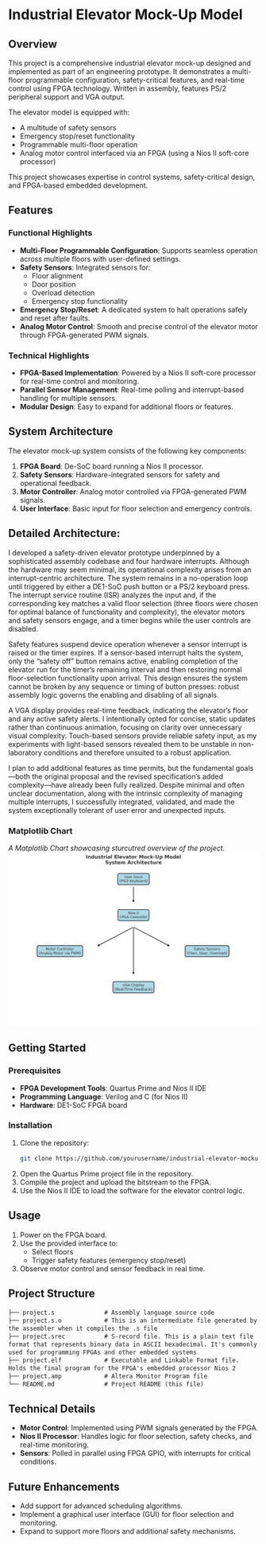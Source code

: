# Industrial Elevator Mock-Up Model

## Overview
This project is a comprehensive industrial elevator mock-up designed and implemented as part of an engineering prototype. It demonstrates a multi-floor programmable configuration, safety-critical features, and real-time control using FPGA technology. Written in assembly, features PS/2 peripheral support and VGA output.
 
The elevator model is equipped with:
- A multitude of safety sensors
- Emergency stop/reset functionality
- Programmable multi-floor operation
- Analog motor control interfaced via an FPGA (using a Nios II soft-core processor)

This project showcases expertise in control systems, safety-critical design, and FPGA-based embedded development.

## Features
### Functional Highlights
- **Multi-Floor Programmable Configuration**: Supports seamless operation across multiple floors with user-defined settings.
- **Safety Sensors**: Integrated sensors for:
  - Floor alignment
  - Door position
  - Overload detection
  - Emergency stop functionality
- **Emergency Stop/Reset**: A dedicated system to halt operations safely and reset after faults.
- **Analog Motor Control**: Smooth and precise control of the elevator motor through FPGA-generated PWM signals.

### Technical Highlights
- **FPGA-Based Implementation**: Powered by a Nios II soft-core processor for real-time control and monitoring.
- **Parallel Sensor Management**: Real-time polling and interrupt-based handling for multiple sensors.
- **Modular Design**: Easy to expand for additional floors or features.

## System Architecture
The elevator mock-up system consists of the following key components:
1. **FPGA Board**: De-SoC board running a Nios II processor.
2. **Safety Sensors**: Hardware-integrated sensors for safety and operational feedback.
3. **Motor Controller**: Analog motor controlled via FPGA-generated PWM signals.
4. **User Interface**: Basic input for floor selection and emergency controls.

## Detailed Architecture:
I developed a safety-driven elevator prototype underpinned by a sophisticated assembly codebase and four hardware interrupts. Although the hardware may seem minimal, its operational complexity arises from an interrupt-centric architecture. The system remains in a no-operation loop until triggered by either a DE1-SoC push button or a PS/2 keyboard press. The interrupt service routine (ISR) analyzes the input and, if the corresponding key matches a valid floor selection (three floors were chosen for optimal balance of functionality and complexity), the elevator motors and safety sensors engage, and a timer begins while the user controls are disabled.

Safety features suspend device operation whenever a sensor interrupt is raised or the timer expires. If a sensor-based interrupt halts the system, only the “safety off” button remains active, enabling completion of the elevator run for the timer’s remaining interval and then restoring normal floor-selection functionality upon arrival. This design ensures the system cannot be broken by any sequence or timing of button presses: robust assembly logic governs the enabling and disabling of all signals.

A VGA display provides real-time feedback, indicating the elevator’s floor and any active safety alerts. I intentionally opted for concise, static updates rather than continuous animation, focusing on clarity over unnecessary visual complexity. Touch-based sensors provide reliable safety input, as my experiments with light-based sensors revealed them to be unstable in non-laboratory conditions and therefore unsuited to a robust application.

I plan to add additional features as time permits, but the fundamental goals—both the original proposal and the revised specification’s added complexity—have already been fully realized. Despite minimal and often unclear documentation, along with the intrinsic complexity of managing multiple interrupts, I successfully integrated, validated, and made the system exceptionally tolerant of user error and unexpected inputs.

### Matplotlib Chart
_A Matplotlib Chart showcasing sturcutred overview of the project._
![Matplotlib Chart Screenshot](Assets/scheme.png)


## Getting Started
### Prerequisites
- **FPGA Development Tools**: Quartus Prime and Nios II IDE
- **Programming Language**: Verilog and C (for Nios II)
- **Hardware**: DE1-SoC FPGA board

### Installation
1. Clone the repository:
   ```bash
   git clone https://github.com/yourusername/industrial-elevator-mockup.git
   ```
2. Open the Quartus Prime project file in the repository.
3. Compile the project and upload the bitstream to the FPGA.
4. Use the Nios II IDE to load the software for the elevator control logic.

## Usage
1. Power on the FPGA board.
2. Use the provided interface to:
   - Select floors
   - Trigger safety features (emergency stop/reset)
3. Observe motor control and sensor feedback in real time.

## Project Structure
```plaintext
├── project.s              # Assembly language source code
├── project.s.o            # This is an intermediate file generated by the assembler when it compiles the .s file
├── project.srec           # S-record file. This is a plain text file format that represents binary data in ASCII hexadecimal. It's commonly used for programming FPGAs and other embedded systems
├── project.elf            # Executable and Linkable Format file. Holds the final program for the FPGA's embedded processor Nios 2
├── project.amp            # Altera Monitor Program file
└── README.md              # Project README (this file)
```

## Technical Details
- **Motor Control**: Implemented using PWM signals generated by the FPGA.
- **Nios II Processor**: Handles logic for floor selection, safety checks, and real-time monitoring.
- **Sensors**: Polled in parallel using FPGA GPIO, with interrupts for critical conditions.

## Future Enhancements
- Add support for advanced scheduling algorithms.
- Implement a graphical user interface (GUI) for floor selection and monitoring.
- Expand to support more floors and additional safety mechanisms.

